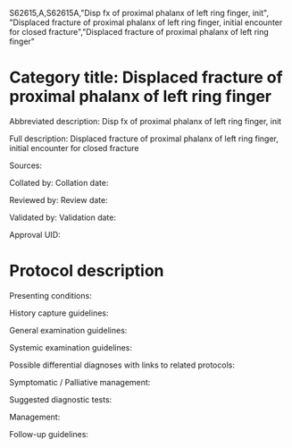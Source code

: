 S62615,A,S62615A,"Disp fx of proximal phalanx of left ring finger, init", "Displaced fracture of proximal phalanx of left ring finger, initial encounter for closed fracture","Displaced fracture of proximal phalanx of left ring finger"
# Category title: Displaced fracture of proximal phalanx of left ring finger

Abbreviated description: Disp fx of proximal phalanx of left ring finger, init

Full description: Displaced fracture of proximal phalanx of left ring finger, initial encounter for closed fracture

Sources:

Collated by:
Collation date:

Reviewed by:
Review date:

Validated by:
Validation date:

Approval UID:

# Protocol description

Presenting conditions:

History capture guidelines:

General examination guidelines:

Systemic examination guidelines:

Possible differential diagnoses with links to related protocols:

Symptomatic / Palliative management:

Suggested diagnostic tests:

Management:

Follow-up guidelines:
